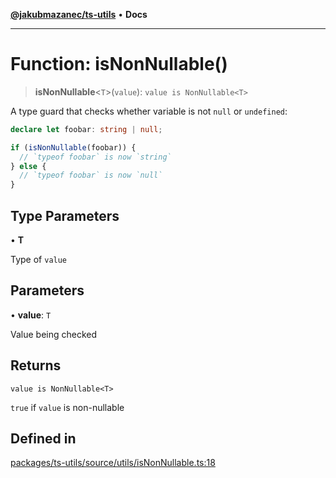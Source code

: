 [**@jakubmazanec/ts-utils**](../README.md) • **Docs**

---

# Function: isNonNullable()

> **isNonNullable**\<`T`\>(`value`): `value is NonNullable<T>`

A type guard that checks whether variable is not `null` or `undefined`:

```TypeScript
declare let foobar: string | null;

if (isNonNullable(foobar)) {
  // `typeof foobar` is now `string`
} else {
  // `typeof foobar` is now `null`
}
```

## Type Parameters

• **T**

Type of `value`

## Parameters

• **value**: `T`

Value being checked

## Returns

`value is NonNullable<T>`

`true` if `value` is non-nullable

## Defined in

[packages/ts-utils/source/utils/isNonNullable.ts:18](https://github.com/jakubmazanec/tools/blob/e8ae4d79f84effbab1b79b1c88222a54b84f3504/packages/ts-utils/source/utils/isNonNullable.ts#L18)
